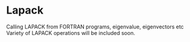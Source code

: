 # Lapack
Calling LAPACK from FORTRAN programs, eigenvalue, eigenvectors etc
Variety of LAPACK operations will be included soon.
